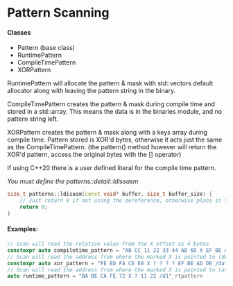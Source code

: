 # Pattern Scanning

#### Classes
- Pattern (base class)
- RuntimePattern
- CompileTimePattern
- XORPattern

RuntimePattern will allocate the pattern & mask with std::vectors default allocator along with leaving the pattern string in the binary.

CompileTimePattern creates the pattern & mask during compile time and stored in a std::array. This means the data is in the binaries module, and no pattern string left.

XORPattern creates the pattern & mask along with a keys array during compile time. Pattern stored is XOR'd bytes, otherwise it acts just the same as the CompileTimePattern. (the pattern() method however will return the XOR'd pattern, access the original bytes with the [] operator)

If using C++20 there is a user defined literal for the compile time pattern. 

*You must define the patterns::detail::ldissasm*
```c++
size_t patterns::ldisasm(const void* buffer, size_t buffer_size) {
    // Just return 0 if not using the dereference, otherwise place in the code from another library/source to obtain the instructions length
    return 0;
}
```

#### Examples:
```c++
// Scan will read the relative value from the X offset as 4 bytes
constexpr auto compiletime_pattern = "AB CC 11 22 33 44 AB 6D X EF BE AD DE /r4"_ctpattern;
// Scan will read the address from where the marked X is pointed to (defaults as a relative address), and perform the scan byte aligned (4 - 32bit, 8 - 64bit)
constexpr auto xor_pattern = "FE ED FA CE E8 X ? ? ? ? EF BE AD DE /da"_xorpattern;
// Scan will read the address from where the marked X is pointed to (as a single byte; i.e. short jump)
auto runtime_pattern = "BA BE CA FE 72 X ? 11 22 /d1"_rtpattern
```